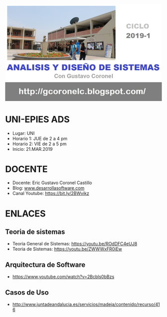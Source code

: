 ![UNI-EPIES ADS 2019-1](https://raw.githubusercontent.com/gcoronelc/UNI-EPIES-ADS-2019-1/master/img/ADS-2019-1.JPG)


# UNI-EPIES ADS

- Lugar: UNI
- Horario 1: JUE de 2 a 4 pm
- Horario 2: VIE de 2 a 5 pm
- Inicio: 21.MAR.2019


# DOCENTE

- Docente: Eric Gustavo Coronel Castillo
- Blog: www.desarrollasoftware.com
- Canal Youtube: https://bit.ly/2BWvikz


# ENLACES

## Teoria de sistemas

- Teoria General de Sistemas: https://youtu.be/ROdDFC4eUJ8
- Teoria de Sistemas: https://youtu.be/ZWWWxFR0iEw

## Arquitectura de Software

- https://www.youtube.com/watch?v=2Bcbls0bBzs


## Casos de Uso

- http://www.juntadeandalucia.es/servicios/madeja/contenido/recurso/416


